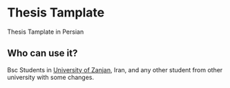 # Thesis Tamplate
Thesis Tamplate in Persian

## Who can use it?
Bsc Students in [University of Zanjan](https://www.znu.ac.ir), Iran, and any other student from other university with some changes.

